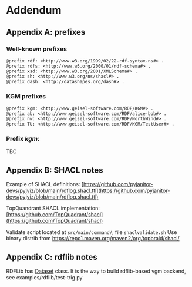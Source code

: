 # Addendum
## Appendix A: prefixes

### Well-known prefixes
```
@prefix rdf: <http://www.w3.org/1999/02/22-rdf-syntax-ns#> .
@prefix rdfs: <http://www.w3.org/2000/01/rdf-schema#> .
@prefix xsd: <http://www.w3.org/2001/XMLSchema#> .
@prefix sh: <http://www.w3.org/ns/shacl#> .
@prefix dash: <http://datashapes.org/dash#> .
```

### KGM prefixes
```
@prefix kgm: <http://www.geisel-software.com/RDF/KGM#> .
@prefix ab: <http://www.geisel-software.com/RDF/alice-bob#> .
@prefix nw: <http://www.geisel-software.com/RDF/NorthWind#> .
@prefix TU: <http://www.geisel-software.com/RDF/KGM/TestUser#> .
```

### Prefix *kgm:*

TBC

## Appendix B: SHACL notes

Example of SHACL definitions: [https://github.com/pyjanitor-devs/pyjviz/blob/main/rdflog.shacl.ttl](https://github.com/pyjanitor-devs/pyjviz/blob/main/rdflog.shacl.ttl)

TopQuandrant SHACL implementation: [https://github.com/TopQuadrant/shacl](https://github.com/TopQuadrant/shacl)

Validate script located at `src/main/command/`, file `shaclvalidate.sh`
Use binary distrib from https://repo1.maven.org/maven2/org/topbraid/shacl/

## Appendix C: rdflib notes

RDFLib has [Dataset](https://rdflib.readthedocs.io/en/stable/apidocs/rdflib.html#rdflib.Dataset) class. It is the way to build rdflib-based vgm backend, see examples/rdflib/test-trig.py

